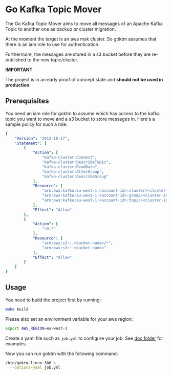 # Go Kafka Topic Mover

The Go Kafka Topic Mover aims to move all messages of an Apache Kafka Topic to another one as backup or cluster migration.

At the moment the target is an aws msk cluster. So goktm assumes that there is an iam role to use for authentication.

Furthermore, the messages are stored in a s3 bucket before they are re-published to the new topic/cluster. 

**IMPORTANT**

The project is in an early proof of concept state and **should not be used in production**.

## Prerequisites

You need an iam role for goktm to assume which has access to the kafka topic you want to move and a s3 bucket to store messages in.
Here's a sample policy for such a role:

```yaml
{
    "Version": "2012-10-17",
    "Statement": [
        {
            "Action": [
                "kafka-cluster:Connect",
                "kafka-cluster:DescribeTopic",
                "kafka-cluster:ReadData",
                "kafka-cluster:AlterGroup",
                "kafka-cluster:DescribeGroup"
            ],
            "Resource": [
                "arn:aws:kafka:eu-west-1:<account-id>:cluster/<cluster-id>/*",
                "arn:aws:kafka:eu-west-1:<account-id>:group/<cluster-id>/*",
                "arn:aws:kafka:eu-west-1:<account-id>:topic/<cluster-id>/*/<topic-name>"
            ],
            "Effect": "Allow"
        },
        {
            "Action": [
                "s3:*"
            ],
            "Resource": [
                "arn:aws:s3:::<bucket-name>/*",
                "arn:aws:s3:::<bucket-name>"
            ],
            "Effect": "Allow"
        }
    ]
}

```

## Usage

You need to build the project first by running:

```sh
make build
```

Please also set an environment variable for your aws region:

```sh
export AWS_REGION=eu-west-1
```

Create a yaml file such as `job.yml` to configure your job. See [doc folder](doc) for examples.

Now you can run goktm with the following command:

```sh
/bin/goktm-linux-386 \
  --options-yaml job.yml
```
